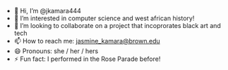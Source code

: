 - 👋 Hi, I’m @jkamara444
- 👀 I’m interested in computer science and west african history!
- 💞️ I’m looking to collaborate on a project that incoprorates black art and tech
- 📫 How to reach me: jasmine_kamara@brown.edu
- 😄 Pronouns: she / her / hers
- ⚡ Fun fact: I performed in the Rose Parade before!

<!---
jkamara444/jkamara444 is a ✨ special ✨ repository because its `README.md` (this file) appears on your GitHub profile.
You can click the Preview link to take a look at your changes.
--->
